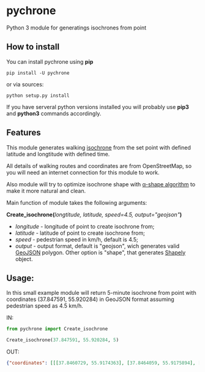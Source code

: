 pychrone
=============
Python 3 module for generatings isochrones from point

## How to install

You can install pychrone using **pip**

    pip install -U pychrone

or via sources:

    python setup.py install

If you have serveral python versions installed you will probably use **pip3** and **python3** commands accordingly.



## Features

This module generates walking [isochrone](https://en.wiktionary.org/wiki/isochrone) from the set point with defined latitude and longtitude with defined time.

All details of walking routes and coordinates are from OpenStreetMap, so you will need an internet connection for this module to work.

Also module will try to optimize isochrone shape with [α-shape algorithm](https://en.wikipedia.org/wiki/Alpha_shape) to make it more natural and clean.

Main function of module takes the following arguments:

**Create_isochrone(**_longtitude, latitude, speed=4.5, output="geojson"_**)**

- _longitude_ - longitude of point to create isochrone from;
- _latitude_ - latitude of point to create isochrone from;
- _speed_ - pedestrian speed in km/h, default is 4.5;
- _output_ - output format, default is "geojson", wich generates valid [GeoJSON](http://geojson.org) polygon. Other option is "shape", that generates [Shapely](http://shapely.readthedocs.io/) object.

## Usage:

In this small example module will return 5-minute isochrone from point with coordinates (37.847591, 55.920284) in GeoJSON format assuming pedestrian speed as 4.5 km/h.

IN:
```python
from pychrone import Create_isochrone

Create_isochrone(37.847591, 55.920284, 5)
```

OUT:
```json
{"coordinates": [[[37.8460729, 55.9174363], [37.8464059, 55.9175894], [37.847672, 55.9178994], [37.8485452, 55.9179112], [37.8489915, 55.9179172], [37.8490785, 55.9179534], [37.8502528, 55.918252], [37.8508537, 55.9190215], [37.8521326, 55.9193121], [37.8523401, 55.9195966], [37.8523826, 55.9196535], [37.8526471, 55.920433], [37.8527015, 55.9206193], [37.852584, 55.9210867], [37.8512857, 55.9218685], [37.8500913, 55.9216824], [37.8481064, 55.9218883], [37.8480311, 55.9218827], [37.8464856, 55.9216235], [37.8458339, 55.9220129], [37.8452347, 55.9223078], [37.8451153, 55.9223076], [37.843753, 55.9214498], [37.8434385, 55.9211565], [37.8432352, 55.9210091], [37.843344, 55.9201537], [37.8436392, 55.9200188], [37.8442215, 55.9195563], [37.8445491, 55.9189478], [37.8453806, 55.9179848], [37.8458505, 55.9173872], [37.8460729, 55.9174363]]], "type": "Polygon"}
```